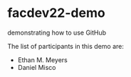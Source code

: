 # facdev22-demo
demonstrating how to use GitHub

The list of participants in this demo are:

- Ethan M. Meyers
- Daniel Misco  



